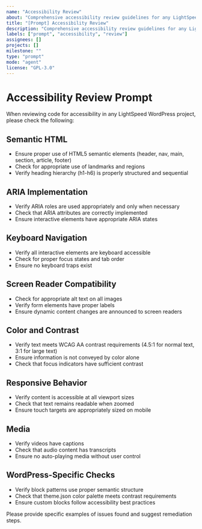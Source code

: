 ```yaml
---
name: "Accessibility Review"
about: "Comprehensive accessibility review guidelines for any LightSpeed WordPress project."
title: "[Prompt] Accessibility Review"
description: "Comprehensive accessibility review guidelines for any LightSpeed WordPress project."
labels: ["prompt", "accessibility", "review"]
assignees: []
projects: []
milestone: ""
type: "prompt"
mode: "agent"
license: "GPL-3.0"
---
```

# Accessibility Review Prompt

When reviewing code for accessibility in any LightSpeed WordPress project, please check the following:

## Semantic HTML

- Ensure proper use of HTML5 semantic elements (header, nav, main, section, article, footer)
- Check for appropriate use of landmarks and regions
- Verify heading hierarchy (h1-h6) is properly structured and sequential

## ARIA Implementation

- Verify ARIA roles are used appropriately and only when necessary
- Check that ARIA attributes are correctly implemented
- Ensure interactive elements have appropriate ARIA states

## Keyboard Navigation

- Verify all interactive elements are keyboard accessible
- Check for proper focus states and tab order
- Ensure no keyboard traps exist

## Screen Reader Compatibility

- Check for appropriate alt text on all images
- Verify form elements have proper labels
- Ensure dynamic content changes are announced to screen readers

## Color and Contrast

- Verify text meets WCAG AA contrast requirements (4.5:1 for normal text, 3:1 for large text)
- Ensure information is not conveyed by color alone
- Check that focus indicators have sufficient contrast

## Responsive Behavior

- Verify content is accessible at all viewport sizes
- Check that text remains readable when zoomed
- Ensure touch targets are appropriately sized on mobile

## Media

- Verify videos have captions
- Check that audio content has transcripts
- Ensure no auto-playing media without user control

## WordPress-Specific Checks

- Verify block patterns use proper semantic structure
- Check that theme.json color palette meets contrast requirements
- Ensure custom blocks follow accessibility best practices

Please provide specific examples of issues found and suggest remediation steps.
